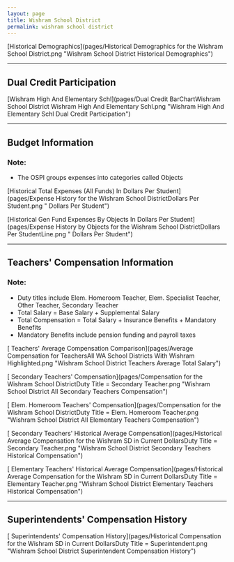 ```yaml
---
layout: page
title: Wishram School District
permalink: wishram school district
---
```



[Historical Demographics](pages/Historical Demographics for the Wishram School District.png "Wishram School District Historical Demographics")

___

## Dual Credit Participation

[Wishram High And Elementary Schl](pages/Dual Credit BarChartWishram School District Wishram High And Elementary Schl.png "Wishram High And Elementary Schl Dual Credit Participation")


___

## Budget Information
### Note:
- The OSPI groups expenses into categories called Objects

[Historical Total Expenses (All Funds) In Dollars Per Student](pages/Expense History for the Wishram School DistrictDollars Per Student.png " Dollars Per Student")

[Historical Gen Fund Expenses By Objects In Dollars Per Student](pages/Expense History by Objects for the Wishram School DistrictDollars Per StudentLine.png " Dollars Per Student")


___

## Teachers' Compensation Information
### Note:
- Duty titles include Elem. Homeroom Teacher, Elem. Specialist Teacher, Other Teacher, Secondary Teacher
- Total Salary = Base Salary + Supplemental Salary
- Total Compensation = Total Salary + Insurance Benefits + Mandatory Benefits
- Mandatory Benefits include pension funding and payroll taxes

[ Teachers' Average Compensation Comparison](pages/Average Compensation for TeachersAll WA School Districts With Wishram Highlighted.png "Wishram School District Teachers Average Total Salary")

[ Secondary Teachers' Compensation](pages/Compensation for the Wishram School DistrictDuty Title = Secondary Teacher.png "Wishram School District All Secondary Teachers Compensation")

[ Elem. Homeroom Teachers' Compensation](pages/Compensation for the Wishram School DistrictDuty Title = Elem. Homeroom Teacher.png "Wishram School District All Elementary Teachers Compensation")

[ Secondary Teachers' Historical Average Compensation](pages/Historical Average Compensation for the Wishram SD in Current DollarsDuty Title = Secondary Teacher.png "Wishram School District Secondary Teachers Historical Compensation")

[ Elementary Teachers' Historical Average Compensation](pages/Historical Average Compensation for the Wishram SD in Current DollarsDuty Title = Elementary Teacher.png "Wishram School District Elementary Teachers Historical Compensation")


___

## Superintendents' Compensation History

[ Superintendents' Compensation History](pages/Historical Compensation for the Wishram SD in Current DollarsDuty Title = Superintendent.png "Wishram School District Superintendent Compensation History")

